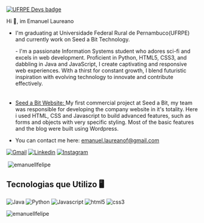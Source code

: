 [![UFRPE Devs badge](https://raw.githubusercontent.com/ufrpe-devs/comunidade/main/media/ufrpe-devs-badge.svg)](https://github.com/ufrpe-devs/comunidade)

Hi 👋, im Emanuel Laureano

 - I'm graduating at Universidade Federal Rural de Pernambuco(UFRPE) and currently work on Seed a Bit Technology.
 
     <div style="padding-bottom: 20px;">- I'm a passionate Information Systems student who adores sci-fi and excels in web development. Proficient in Python, HTML5, CSS3, and dabbling in Java and JavaScript, I create captivating and responsive web experiences. With a thirst for constant growth, I blend futuristic inspiration with evolving technology to innovate and contribute effectively.</div>
   

- <a href="seedabit.org.br">Seed a Bit Website: </h5></a>  My first commercial project at Seed a Bit, my team was responsible for developing the company website in it's totality. Here i used HTML, CSS and Javascript to build advanced features, such as forms and objects with very specific styling. Most of the basic features and the blog were built using Wordpress.
 
 - You can contact me here: <a href="mailto:emanuel.laureanof@gmail.com?body=Hi%2C%20i%20wanna%20talk%20with%20Emanuel%20Laureano">emanuel.laureanof@gmail.com<a/>

[![Gmail](https://img.shields.io/badge/Gmail-D14836?style=for-the-badge&logo=gmail&logoColor=white)](mailto:emanuel.laureanof@gmail.com?body=Hi%2C%20i%20wanna%20talk%20with%20Emanuel%20Laureano)
[![Linkedin](https://img.shields.io/badge/LinkedIn-0077B5?style=for-the-badge&logo=linkedin&logoColor=white)](www.linkedin.com/in/emanuellaureanof)
[![Instagram](https://img.shields.io/badge/Instagram-E4405F?style=for-the-badge&logo=instagram&logoColor=white)](https://www.instagram.com/emanuellfelipe_/)

<p>&nbsp;<img align="center" src="https://github-readme-stats.vercel.app/api?username=emanuellfelipe&show_icons=true&locale=en" alt="emanuellfelipe" /></p>

## Tecnologias que Utilizo 🖥️ 

![Java](https://img.shields.io/badge/Java-ED8B00?style=for-the-badge&logo=openjdk&logoColor=white)
![Python](https://img.shields.io/badge/Python-14354C?style=for-the-badge&logo=python&logoColor=white)
![Javascript](https://img.shields.io/badge/JavaScript-323330?style=for-the-badge&logo=javascript&logoColor=F7DF1E)
![html5](https://img.shields.io/badge/HTML5-E34F26?style=for-the-badge&logo=html5&logoColor=white)
![css3](https://img.shields.io/badge/CSS3-1572B6?style=for-the-badge&logo=css3&logoColor=white)

<!-- Elemento abaixo -->
<p><img align="left" src="https://github-readme-stats.vercel.app/api/top-langs?username=emanuellfelipe&show_icons=true&locale=en&layout=compact" alt="emanuellfelipe" /></p>

